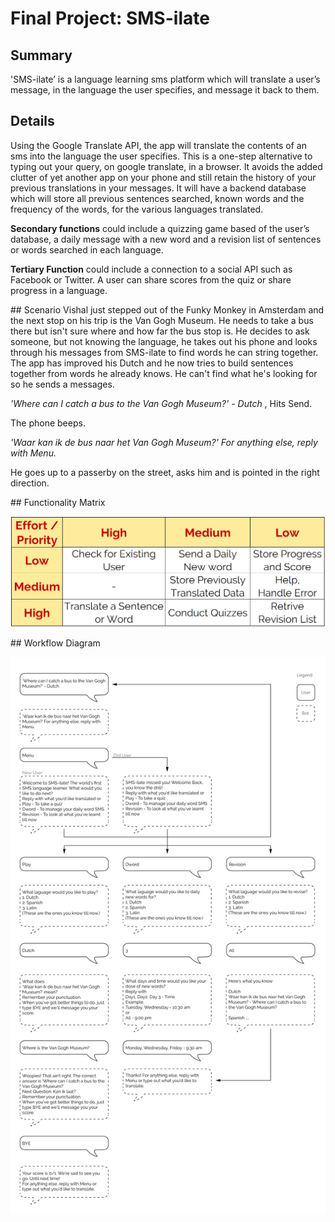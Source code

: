 ﻿# Final Project: **SMS-ilate** 

## Summary
'SMS-ilate’ is a language learning sms platform which will translate a user’s message, in the language the user specifies, and message it back to them.

## Details 
Using the Google Translate API, the app will translate the contents of an sms into the language the user specifies. This is a one-step alternative to typing out your query, on google translate, in a browser. It avoids the added clutter of yet another app on your phone and still retain the history of your previous translations in your messages. It will have a backend database which will store all previous sentences searched, known words and the frequency of the words, for the various languages translated. 
<p><b>Secondary functions</b> could include a quizzing game based of the user’s database, a daily message with a new word and a revision list of sentences or words searched in each language. 
</p>

<p><b>Tertiary Function</b> could include a connection to a social API such as Facebook or Twitter. A user can share scores from the quiz or share progress in a language.
</p> 
## Scenario 
Vishal just stepped out of the Funky Monkey in Amsterdam and the next stop on his trip  is the Van Gogh Museum. He needs to take a bus there but isn't sure where and how far the bus stop is. He decides to ask someone, but not knowing the language, he takes out his phone and looks through his messages from SMS-ilate to find words he can string together. The app has improved his Dutch and he now tries to build sentences together from words he already knows. 
He can't find what he's looking for so he sends a messages. 
<p>
<i>'Where can I catch a bus to the Van Gogh Museum?' - Dutch </i>, Hits Send.
</p>
<p>
The phone beeps.
</p>
<p>
<i>'Waar kan ik de bus naar het Van Gogh Museum?' For anything else, reply with Menu.</i>
</p>
<p>
He goes up to a passerby on the street, asks him and is pointed in the right direction.
</p>
## Functionality Matrix
<p>
<img src="Matrix.PNG">
</p>
## Workflow Diagram 
<p>
<img src="WorkFlow.png">
</p>
